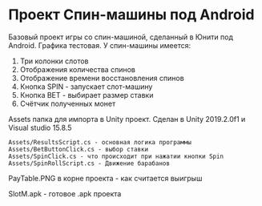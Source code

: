 # Проект Спин-машины под Android

Базовый проект игры со спин-машиной, сделанный в Юнити под Android. Графика тестовая. У спин-машины имеется:

1. Три колонки слотов
2. Отображения количества спинов
3. Отображение времени восстановления спинов
4. Кнопка SPIN - запускает слот-машину
5. Кнопка BET - выбирает размер ставки
6. Счётчик полученных монет


Assets папка для импорта в Unity проект. Сделан в Unity 2019.2.0f1 и Visual studio 15.8.5

	Assets/ResultsScript.cs - основная логика программы
	Assets/BetButtonClick.cs - выбор ставки
	Assets/SpinClick.cs - что происходит при нажатии кнопки Spin
	Assets/SpinRollScript.cs - Движение барабанов

PayTable.PNG в корне проекта - как считается выигрыш

SlotM.apk - готовое .apk проекта
